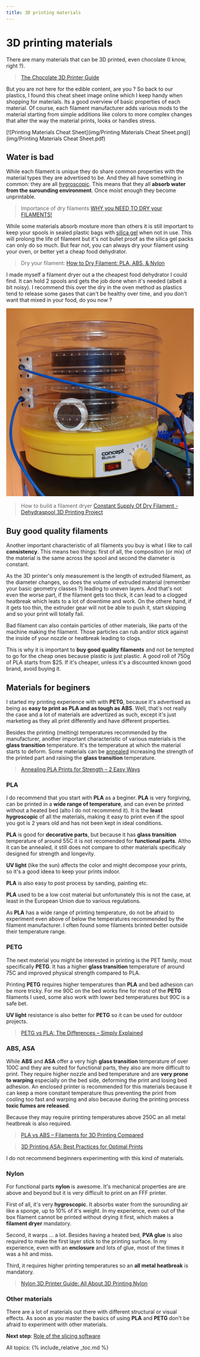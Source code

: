 ```yaml
---
title: 3D printing materials
---
```

# 3D printing materials

There are many materials that can be 3D printed, even chocolate (I know, right ?).

> [The Chocolate 3D Printer Guide](https://all3dp.com/2/chocolate-3d-printer-all-you-need-to-know/)

But you are not here for the edible content, are you ? So back to our plastics, I found this cheat sheet image online which I keep handy when shopping for materials. Its a good overview of basic properties of each material. Of course, each filament manufacturer adds various mods to the material starting from simple additions like colors to more complex changes that alter the way the material prints, looks or handles stress.

[![Printing Materials Cheat Sheet](img/Printing Materials Cheat Sheet.png)](img/Printing Materials Cheat Sheet.pdf)

## Water is bad

While each filament is unique they do share common properties with the material types they are advertised to be. And they all have something in common: they are all [hygroscopic](https://en.wikipedia.org/wiki/Hygroscopy). This means that they all **absorb water from the surounding environment**. Once moist enough they become unprintable.

> Importance of dry filaments [WHY you NEED TO DRY your FILAMENTS!](https://youtu.be/FAXUjZZER5E)

While some materials absorb mosture more than others it is still important to keep your spools in sealed plastic bags with [silica gel](https://en.wikipedia.org/wiki/Silica_gel) when not in use. This will prolong the life of filament but it's not bullet proof as the silica gel packs can only do so much. But fear not, you can always dry your filament using your oven, or better yet a cheap food dehydrator.

> Dry your filament: [How to Dry Filament: PLA, ABS, & Nylon](https://all3dp.com/2/how-to-dry-filament-pla-abs-and-nylon/)

I made myself a filament dryer out a the cheapest food dehydrator I could find. It can hold 2 spools and gets the job done when it's needed (albeit a bit noisy). I recommend this over the dry in the oven method as plastics tend to release some gases that can't be healthy over time, and you don't want that mixed in your food, do you now ?

![Food dehydrator as filament dryier](img/food-dehydrator.jpg)

> How to build a filament dryer [Constant Supply Of Dry Filament - Dehydraspool 3D Printing Project](https://youtu.be/p1AQQ41gFDU)

## Buy good quality filaments

Another important characteristic of all filaments you buy is what I like to call **consistency**. This means two things: first of all, the composition (or mix) of the material is the same across the spool and second the diameter is constant. 

As the 3D printer's only measurement is the length of extruded filament, as the diameter changes, so does the volume of extruded material (remember your basic geometry classes ?) leading to uneven layers. And that's not even the worse part, if the filament gets too thick, it can lead to a clogged heatbreak which leats to a lot of downtime and work. On the othere hand, if it gets too thin, the extruder gear will not be able to push it, start skipping and so your print will totally fail.

Bad filament can also contain particles of other materials, like parts of the machine making the filament. Those particles can rub and/or stick against the inside of your nozzle or heatbreak leading to clogs.

This is why it is important to **buy good quality filaments** and not be tempted to go for the cheap ones because plastic is just plastic. A good roll of 750g of PLA starts from $25. If it's cheaper, unless it's a discounted known good brand, avoid buying it.

## Materials for beginers

I started my printing experience with with **PETG**, because it's advertised as being as **easy to print as PLA and as tough as ABS**. Well, that's not really the case and a lot of materials are advertized as such, except it's just marketing as they all print differently and have different properties.

Besides the printing (melting) temperatures recommended by the manufacturer, another important characteristic of various materials is the **glass transition** temperature. It's the temperature at which the material starts to deform. Some materials can be [annealed](https://en.wikipedia.org/wiki/Annealing_(metallurgy)) increasing the strength of the printed part and raising the **glass transition** temperature.

> [Annealing PLA Prints for Strength – 2 Easy Ways](https://all3dp.com/2/annealing-pla-prints-for-strength-easy-ways/)

### PLA

I do recommend that you start with **PLA** as a beginer. **PLA** is very forgiving, can be printed in a **wide range of temperature**, and can even be printed without a heated bed (alto I do not recommend it). It is the **least hygroscopic** of all the materials, making it easy to print even if the spool you got is 2 years old and has not been kept in ideal conditions.

**PLA** is good for **decorative parts**, but because it has **glass transition** temperature of around 55C it is not recomended for **functional parts**. Altho it can be annealed, it still does not compare to other materials specificaly designed for strength and longevity.

**UV light** (like the sun) affects the color and might decompose your prints, so it's a good ideea to keep your prints indoor.

**PLA** is also easy to post process by sanding, painting etc.

**PLA** used to be a low cost material but unfortunately this is not the case, at least in the European Union due to various regulations.

As **PLA** has a wide range of printing temperature, do not be afraid to experiment even above of below the temperatures recommended by the filament manufacturer. I often found some filaments brinted better outside their temperature range.

### PETG

The next material you might be interested in printing is the PET family, most specifically **PETG**. It has a higher **glass transition** temperature of around 75C and improved physical strength compared to PLA.

Printing **PETG** requires higher temperatures than **PLA** and bed adhesion can be more tricky. For me 90C on the bed works fine for most of the **PETG** filaments I used, some also work with lower bed temperatures but 90C is a safe bet.

**UV light** resistance is also better for **PETG** so it can be used for outdoor projects.

> [PETG vs PLA: The Differences – Simply Explained](https://all3dp.com/2/petg-vs-pla-3d-printing-filaments-compared/)

### ABS, ASA

While **ABS** and **ASA** offer a very high **glass transition** temperature of over 100C and they are suited for functional parts, they also are more difficult to print. They require higher nozzle and bed temperature and are **very prone to warping** especially on the bed side, deforming the print and losing bed adhesion. An enclosed printer is recommended for this materials because it can keep a more constant temperature thus preventing the print from cooling too fast and warping and also because during the printing process **toxic fumes are released**.

Because they may require printing temperatures above 250C an all metal heatbreak is also required.

> [PLA vs ABS – Filaments for 3D Printing Compared](https://all3dp.com/1/pla-vs-abs-filament-3d-printing/)

> [3D Printing ASA: Best Practices for Optimal Prints](https://all3dp.com/2/3d-printing-asa/)

I do not recommend beginners experimenting with this kind of materials.

### Nylon

For functional parts **nylon** is awesome. It's mechanical properties are are above and beyond but it is very difficult to print on an FFF printer.

First of all, it's very **hygroscopic**. It absorbs water from the surounding air like a sponge, up to 10% of it's weight. In my experience, even out of the box filament cannot be printed without drying it first, which makes a **filament dryer** mandatory.

Second, it warps ... a lot. Besides having a heated bed, **PVA glue** is also required to make the first layer stick to the printing surface. In my experience, even with an **enclosure** and lots of glue, most of the times it was a hit and miss.

Third, it requires higher printing temperatures so an **all metal heatbreak** is mandatory.

> [Nylon 3D Printer Guide: All About 3D Printing Nylon](https://all3dp.com/2/nylon-3d-printing-how-to-get-nylon-3d-printed/)

### Other materials

There are a lot of materials out there with different structural or visual effects. As soon as you master the basics of using **PLA** and **PETG** don't be afraid to experiment with other materials.

**Next step**: [Role of the slicing software](slicer)

All topics:
{% include_relative _toc.md %}